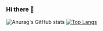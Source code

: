 ### Hi there 👋
![Anurag's GitHub stats](https://github-readme-stats.vercel.app/api?username=physrow&show_icons=true&theme=synthwave)
[![Top Langs](https://github-readme-stats.vercel.app/api/top-langs/?username=physrow&layout=compact)](https://github.com/anuraghazra/github-readme-stats)
